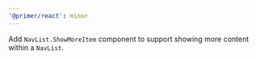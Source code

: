 ```yaml
---
'@primer/react': minor
---
```


Add `NavList.ShowMoreItem` component to support showing more content within a `NavList`.
